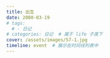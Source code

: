 ```yaml
---
title: 出生
date: 2000-03-19
# tags: 
  # - 日记
# categories: 日记  # 属于 life 子类下
cover: /assets/images/57-1.jpg
timeline: event  # 展示在时间线列表中
---
```

